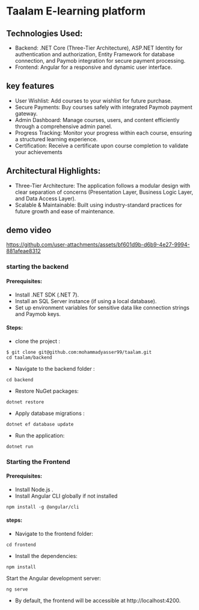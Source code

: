 # Taalam E-learning platform
## Technologies Used:

-  Backend: .NET Core (Three-Tier Architecture), ASP.NET Identity for authentication and authorization, Entity Framework for database connection, and Paymob integration for secure payment processing.
-  Frontend: Angular for a responsive and dynamic user interface.

## key features
- User Wishlist: Add courses to your wishlist for future purchase.
- Secure Payments: Buy courses safely with integrated Paymob payment gateway.
- Admin Dashboard: Manage courses, users, and content efficiently through a comprehensive admin panel.
- Progress Tracking: Monitor your progress within each course, ensuring a structured learning experience.
- Certification: Receive a certificate upon course completion to validate your achievements

## Architectural Highlights:
- Three-Tier Architecture: The application follows a modular design with clear separation of concerns (Presentation Layer, Business Logic Layer, and Data Access Layer).
- Scalable & Maintainable: Built using industry-standard practices for future growth and ease of maintenance.
## demo video
https://github.com/user-attachments/assets/bf601d9b-d6b9-4e27-9994-881afeae8312

### starting the backend
#### Prerequisites:
- Install .NET SDK (.NET 7).
- Install an SQL Server instance (if using a local database).
- Set up environment variables for sensitive data like connection strings and Paymob keys.

#### Steps:
- clone the project :
```
$ git clone git@github.com:mohammadyasser99/taalam.git
cd taalam/backend
```
- Navigate to the backend folder :
```
cd backend
```
- Restore NuGet packages:
```
dotnet restore
```
- Apply database migrations :
```
dotnet ef database update
```
- Run the application:
```
dotnet run
```
### Starting the Frontend
#### Prerequisites:
- Install Node.js .
- Install Angular CLI globally if not installed
```
npm install -g @angular/cli
```

#### steps:
- Navigate to the frontend folder:
```
cd frontend
```
- Install the dependencies:
```
npm install
```
Start the Angular development server:
```
ng serve 
```
- By default, the frontend will be accessible at http://localhost:4200.




